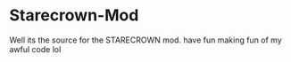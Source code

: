 # Starecrown-Mod
Well its the source for the STARECROWN mod. have fun making fun of my awful code lol
